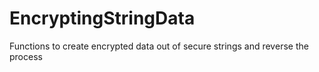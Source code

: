 # EncryptingStringData
Functions to create encrypted data out of secure strings and reverse the process
